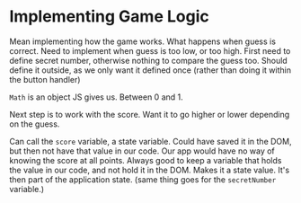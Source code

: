 # Implementing Game Logic

Mean implementing how the game works. What happens when guess is correct. Need to implement when guess is too low, or too high. First need to define secret number, otherwise nothing to compare the guess too. Should define it outside, as we only want it defined once (rather than doing it within the button handler)

`Math` is an object JS gives us. Between 0 and 1.

Next step is to work with the score. Want it to go higher or lower depending on the guess.

Can call the `score` variable, a state variable. Could have saved it in the DOM, but then not have that value in our code. Our app would have no way of knowing the score at all points. Always good to keep a variable that holds the value in our code, and not hold it in the DOM. Makes it a state value. It's then part of the application state. (same thing goes for the `secretNumber` variable.)
